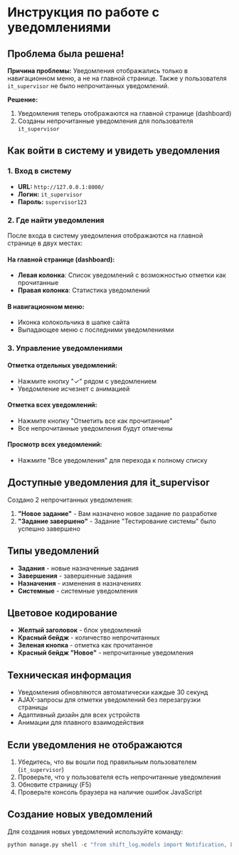 # Инструкция по работе с уведомлениями

## Проблема была решена!

**Причина проблемы:** Уведомления отображались только в навигационном меню, а не на главной странице. Также у пользователя `it_supervisor` не было непрочитанных уведомлений.

**Решение:** 
1. Уведомления теперь отображаются на главной странице (dashboard)
2. Созданы непрочитанные уведомления для пользователя `it_supervisor`

## Как войти в систему и увидеть уведомления

### 1. Вход в систему
- **URL:** `http://127.0.0.1:8000/`
- **Логин:** `it_supervisor`
- **Пароль:** `supervisor123`

### 2. Где найти уведомления
После входа в систему уведомления отображаются на главной странице в двух местах:

#### На главной странице (dashboard):
- **Левая колонка**: Список уведомлений с возможностью отметки как прочитанные
- **Правая колонка**: Статистика уведомлений

#### В навигационном меню:
- Иконка колокольчика в шапке сайта
- Выпадающее меню с последними уведомлениями

### 3. Управление уведомлениями

#### Отметка отдельных уведомлений:
- Нажмите кнопку "✓" рядом с уведомлением
- Уведомление исчезнет с анимацией

#### Отметка всех уведомлений:
- Нажмите кнопку "Отметить все как прочитанные"
- Все непрочитанные уведомления будут отмечены

#### Просмотр всех уведомлений:
- Нажмите "Все уведомления" для перехода к полному списку

## Доступные уведомления для it_supervisor

Создано 2 непрочитанных уведомления:
1. **"Новое задание"** - Вам назначено новое задание по разработке
2. **"Задание завершено"** - Задание "Тестирование системы" было успешно завершено

## Типы уведомлений

- **Задания** - новые назначенные задания
- **Завершения** - завершенные задания
- **Назначения** - изменения в назначениях
- **Системные** - системные уведомления

## Цветовое кодирование

- **Желтый заголовок** - блок уведомлений
- **Красный бейдж** - количество непрочитанных
- **Зеленая кнопка** - отметка как прочитанное
- **Красный бейдж "Новое"** - непрочитанные уведомления

## Техническая информация

- Уведомления обновляются автоматически каждые 30 секунд
- AJAX-запросы для отметки уведомлений без перезагрузки страницы
- Адаптивный дизайн для всех устройств
- Анимации для плавного взаимодействия

## Если уведомления не отображаются

1. Убедитесь, что вы вошли под правильным пользователем (`it_supervisor`)
2. Проверьте, что у пользователя есть непрочитанные уведомления
3. Обновите страницу (F5)
4. Проверьте консоль браузера на наличие ошибок JavaScript

## Создание новых уведомлений

Для создания новых уведомлений используйте команду:
```python
python manage.py shell -c "from shift_log.models import Notification, Employee; employee = Employee.objects.get(user__username='it_supervisor'); Notification.objects.create(recipient=employee, notification_type='task_assigned', title='Новое уведомление', message='Текст уведомления', is_read=False)" 